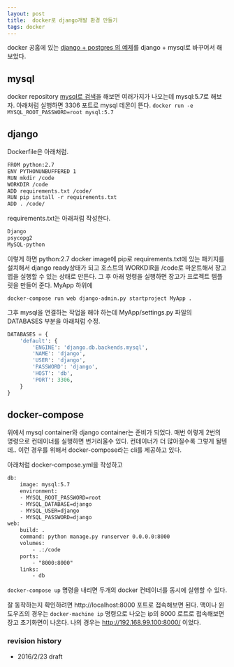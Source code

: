 ```yaml
---
layout: post
title:  docker로 django개발 환경 만들기
tags: docker
---
```


docker 공홈에 있는 [django + postgres 의 예제](https://docs.docker.com/compose/django/)를 django + mysql로 바꾸어서 해보았다.

## mysql

docker repository [mysql로 검색](https://hub.docker.com/_/mysql/)을 해보면 여러가지가 나오는데 mysql:5.7로 해보자.
아래처럼 실행하면 3306 포트로 mysql 데몬이 뜬다.
`docker run -e MYSQL_ROOT_PASSWORD=root mysql:5.7`


## django

Dockerfile은 아래처럼.

```txt
FROM python:2.7
ENV PYTHONUNBUFFERED 1
RUN mkdir /code
WORKDIR /code
ADD requirements.txt /code/
RUN pip install -r requirements.txt
ADD . /code/
```

requirements.txt는 아래처럼 작성한다.

```txt
Django
psycopg2
MySQL-python
```

이렇게 하면 python:2.7 docker image에 pip로 requirements.txt에 있는 패키지를 설치해서 django ready상태가 되고 호스트의 WORKDIR을 /code로 마운트해서 장고 앱을 실행할 수 있는 상태로 만든다.
그 후 아래 명령을 실행하면 장고가 프로젝트 템플릿을 만들어 준다. MyApp 하위에

`docker-compose run web django-admin.py startproject MyApp .`

그후 mysql을 연결하는 작업을 해야 하는데 MyApp/settings.py 파일의 DATABASES 부분을 아래처럼 수정.

```python
DATABASES = {
    'default': {
        'ENGINE': 'django.db.backends.mysql',
        'NAME': 'django',
        'USER': 'django',
        'PASSWORD': 'django',
        'HOST': 'db',
        'PORT': 3306,
    }
}

```

## docker-compose

위에서 mysql container와 django container는 준비가 되었다. 매번 이렇게 2번의 명령으로 컨테이너를 실행하면 번거러울수 있다. 컨테이너가 더 많아질수록 그렇게 될텐데.. 이런 경우를 위해서 docker-compose라는 cli를 제공하고 있다.

아래처럼 docker-compose.yml을 작성하고

```txt
db:
    image: mysql:5.7
    environment:
    - MYSQL_ROOT_PASSWORD=root
    - MYSQL_DATABASE=django
    - MYSQL_USER=django
    - MYSQL_PASSWORD=django
web:
    build: .
    command: python manage.py runserver 0.0.0.0:8000
    volumes:
        - .:/code
    ports:
        - "8000:8000"
    links:
        - db
```

`docker-compose up` 명령을 내리면 두개의 docker 컨테이너를 동시에 실행할 수 있다.

잘 동작하는지 확인하려면 http://localhost:8000 포트로 접속해보면 된다. 맥이나 윈도우즈의 경우는 `docker-machine ip` 명령으로 나오는 ip의 8000 로트로 접속해보면 장고 초기화면이 나온다. 나의 경우는 http://192.168.99.100:8000/ 이었다.


### revision history
* 2016/2/23 draft
